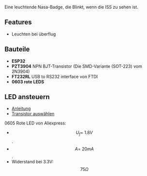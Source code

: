 Eine leuchtende Nasa-Badge, die Blinkt, wenn die ISS zu sehen ist.

## Features
- Leuchten bei überflug

## Bauteile
- **ESP32**
- **PZT3904** NPN BJT-Transistor (Die SMD-Variante (SOT-223) vom 2N3904)
- **FT232RL** USB to RS232 interface von FTDI
- **0603 rote LEDS**

## LED ansteuern
- [Anleitung](https://www.dummies.com/programming/electronics/components/electronics-components-use-a-transistor-as-a-switch/)
- [Transistor auswählen](https://www.baldengineer.com/the-best-4-transistors-to-keep-in-your-parts-kit.html)

0605 Rote LED von Aliexpress:
- $$U_f = ~1.8V$$ .
- $$A = ~20mA$$ .
- Widerstand bei 3.3V: $$75\Omega$$